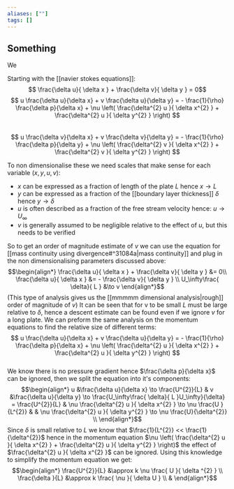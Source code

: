 ```yaml
---
aliases: [""]
tags: []
---
```


## Something

We 

Starting with the [[navier stokes equations]]:
 $$ \frac{\delta u}{ \delta x } + \frac{\delta v}{ \delta y } = 0$$
 $$ u \frac{\delta u}{\delta x} + v \frac{\delta u}{\delta y}  = - \frac{1}{\rho} \frac{\delta p}{\delta x} + \nu \left( \frac{\delta^{2} u }{ \delta x^{2} } + \frac{\delta^{2} u }{ \delta y^{2} } \right)  $$  
 $$ u \frac{\delta v}{\delta x} + v \frac{\delta v}{\delta y}  = - \frac{1}{\rho} \frac{\delta p}{\delta y} + \nu \left( \frac{\delta^{2} v }{ \delta x^{2} } + \frac{\delta^{2} v }{ \delta y^{2} } \right)  $$  

To non dimensionalise these we need scales that make sense for each variable ($x,y,u,v$):
- $x$ can be expressed as a fraction of length of the plate $L$ hence $x\to L$
- $y$ can be expressed as a fraction of the [[boundary layer thickness]] $\delta$ hence $y\to \delta$
- $u$ is often described as a fraction of the free stream velocity hence: $u \to U_\infty$
- $v$ is generally assumed to be negligible relative to the effect of $u$, but this needs to be verified

So to get an order of magnitude estimate of $v$ we can use the equation for [[mass continuity using divergence#^31084a|mass continuity]] and plug in the non dimensionalising parameters discussed above:
$$\begin{align*}
\frac{\delta u}{ \delta x } + \frac{\delta v}{ \delta y } &= 0\\
\frac{\delta u}{ \delta x } &= - \frac{\delta v}{ \delta y } \\
U_\infty\frac{ \delta}{ L } &\to  v 
\end{align*}$$
(This type of analysis gives us the [[mmmmm dimensional analysis|rough]] order of magnitude of $v$) It can be seen that for v to be small $L$ must be large relative to $\delta$, hence a descent estimate can be found even if we ignore $v$ for a long plate.
We can preform the same analysis on the momentum equations to find the relative size of different terms:
 $$ u \frac{\delta u}{\delta x} + v \frac{\delta u}{\delta y}  = - \frac{1}{\rho} \frac{\delta p}{\delta x} + \nu \left( \frac{\delta^{2} u }{ \delta x^{2} } + \frac{\delta^{2} u }{ \delta y^{2} } \right)  $$  
 We know there is no pressure gradient hence $\frac{\delta p}{\delta x}$ can be ignored, then we split the equation into it's components:
 $$\begin{align*}
u &\frac{\delta u}{\delta x} \to \frac{U^{2}}{L} & v &\frac{\delta u}{\delta y} \to \frac{U_\infty\frac{ \delta}{ L }U_\infty}{\delta} = \frac{U^{2}}{L} & \nu \frac{\delta^{2} u }{ \delta x^{2} } \to \nu \frac{U }{L^{2}} &  & \nu \frac{\delta^{2} u }{ \delta y^{2} } \to \nu \frac{U}{\delta^{2}} \\
\end{align*}$$
Since $\delta$ is small relative to $L$ we know that $\frac{1}{L^{2}} << \frac{1}{\delta^{2}}$ hence in the momentum equation $\nu \left( \frac{\delta^{2} u }{ \delta x^{2} } + \frac{\delta^{2} u }{ \delta y^{2} } \right)$ the effect of $\frac{\delta^{2} u }{ \delta x^{2} }$ can be ignored. Using this knowledge to simplify the momentum equation we get:
$$\begin{align*}
 \frac{U^{2}}{L} &\approx k  \nu  \frac{ U }{ \delta ^{2} }  \\
 \frac{\delta  }{L} &\approx k    \frac{ \nu  }{ \delta U }  \\
&
\end{align*}$$

